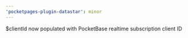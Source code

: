 ```yaml
---
'pocketpages-plugin-datastar': minor
---
```


$clientId now populated with PocketBase realtime subscription client ID
